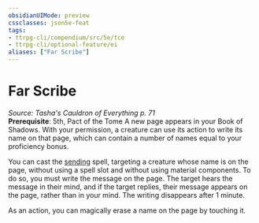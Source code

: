 ```yaml
---
obsidianUIMode: preview
cssclasses: json5e-feat
tags:
- ttrpg-cli/compendium/src/5e/tce
- ttrpg-cli/optional-feature/ei
aliases: ["Far Scribe"]
---
```

# Far Scribe
*Source: Tasha's Cauldron of Everything p. 71*  
**Prerequisite**: 5th, Pact of the Tome
A new page appears in your Book of Shadows. With your permission, a creature can use its action to write its name on that page, which can contain a number of names equal to your proficiency bonus.

You can cast the [sending](2-Mechanics/CLI/spells/sending-xphb.md) spell, targeting a creature whose name is on the page, without using a spell slot and without using material components. To do so, you must write the message on the page. The target hears the message in their mind, and if the target replies, their message appears on the page, rather than in your mind. The writing disappears after 1 minute.

As an action, you can magically erase a name on the page by touching it.